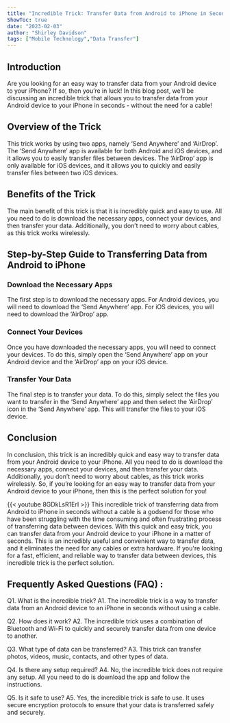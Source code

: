 ```yaml
---
title: "Incredible Trick: Transfer Data from Android to iPhone in Seconds - No Cable Required!"
ShowToc: true 
date: "2023-02-03"
author: "Shirley Davidson" 
tags: ["Mobile Technology","Data Transfer"]
---
```

## Introduction 
Are you looking for an easy way to transfer data from your Android device to your iPhone? If so, then you’re in luck! In this blog post, we’ll be discussing an incredible trick that allows you to transfer data from your Android device to your iPhone in seconds - without the need for a cable! 

## Overview of the Trick 
This trick works by using two apps, namely ‘Send Anywhere’ and ‘AirDrop’. The ‘Send Anywhere’ app is available for both Android and iOS devices, and it allows you to easily transfer files between devices. The ‘AirDrop’ app is only available for iOS devices, and it allows you to quickly and easily transfer files between two iOS devices. 

## Benefits of the Trick 
The main benefit of this trick is that it is incredibly quick and easy to use. All you need to do is download the necessary apps, connect your devices, and then transfer your data. Additionally, you don’t need to worry about cables, as this trick works wirelessly. 

## Step-by-Step Guide to Transferring Data from Android to iPhone 

### Download the Necessary Apps 
The first step is to download the necessary apps. For Android devices, you will need to download the ‘Send Anywhere’ app. For iOS devices, you will need to download the ‘AirDrop’ app. 

### Connect Your Devices 
Once you have downloaded the necessary apps, you will need to connect your devices. To do this, simply open the ‘Send Anywhere’ app on your Android device and the ‘AirDrop’ app on your iOS device. 

### Transfer Your Data 
The final step is to transfer your data. To do this, simply select the files you want to transfer in the ‘Send Anywhere’ app and then select the ‘AirDrop’ icon in the ‘Send Anywhere’ app. This will transfer the files to your iOS device. 

## Conclusion 
In conclusion, this trick is an incredibly quick and easy way to transfer data from your Android device to your iPhone. All you need to do is download the necessary apps, connect your devices, and then transfer your data. Additionally, you don’t need to worry about cables, as this trick works wirelessly. So, if you’re looking for an easy way to transfer data from your Android device to your iPhone, then this is the perfect solution for you!

{{< youtube 8GDkLsR1ErI >}} 
This incredible trick of transferring data from Android to iPhone in seconds without a cable is a godsend for those who have been struggling with the time consuming and often frustrating process of transferring data between devices. With this quick and easy trick, you can transfer data from your Android device to your iPhone in a matter of seconds. This is an incredibly useful and convenient way to transfer data, and it eliminates the need for any cables or extra hardware. If you're looking for a fast, efficient, and reliable way to transfer data between devices, this incredible trick is the perfect solution.

## Frequently Asked Questions (FAQ) :
Q1. What is the incredible trick?
A1. The incredible trick is a way to transfer data from an Android device to an iPhone in seconds without using a cable.

Q2. How does it work?
A2. The incredible trick uses a combination of Bluetooth and Wi-Fi to quickly and securely transfer data from one device to another.

Q3. What type of data can be transferred?
A3. This trick can transfer photos, videos, music, contacts, and other types of data.

Q4. Is there any setup required?
A4. No, the incredible trick does not require any setup. All you need to do is download the app and follow the instructions.

Q5. Is it safe to use?
A5. Yes, the incredible trick is safe to use. It uses secure encryption protocols to ensure that your data is transferred safely and securely.



